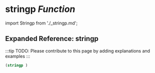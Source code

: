 # **stringp** *Function*

import Stringp from './_stringp.md';

<Stringp />

## Expanded Reference: stringp

:::tip
TODO: Please contribute to this page by adding explanations and examples
:::

```lisp
(stringp )
```
